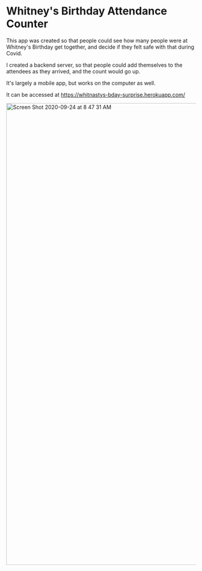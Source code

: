 # Whitney's Birthday Attendance Counter

This app was created so that people could see how many people were at Whitney's Birthday get together, and decide if they felt safe with that during Covid.

I created a backend server, so that people could add themselves to the attendees as they arrived, and the count would go up.

It's largely a mobile app, but works on the computer as well.

It can be accessed at https://whitnastys-bday-surprise.herokuapp.com/

<img width="1228" alt="Screen Shot 2020-09-24 at 8 47 31 AM" src="https://user-images.githubusercontent.com/32349614/94162113-99833c00-fe43-11ea-8259-077a95c0ae77.png">
